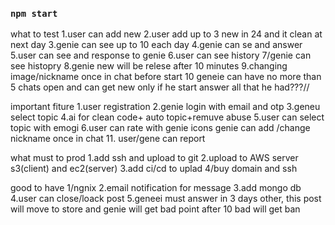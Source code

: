 ### `npm start`



what to test
1.user can add new
2.user add up to 3 new in 24 and it clean at next day
3.genie can see up to 10 each day
4.genie can se and answer
5.user can see and response to genie 
6.user can see history
7/genie can see histopry
8.genie new will be relese after 10 minutes
9.changing image/nickname once in chat before start
10 geneie can have no more than 5 chats open and can get new only if he start answer all that he had???//



important fiture
1.user registration
2.genie  login with  email and otp
3.geneu select topic
4.ai for clean code+ auto topic+remuve abuse
5.user can select topic with emogi
6.user can rate with genie icons
genie can add /change nickname once in chat
11. user/gene  can report 

what must to prod
1.add ssh and upload to git
2.upload to AWS server  s3(client) and ec2(server)
3.add ci/cd to uplad
4/buy domain  and ssh



good to have
1/ngnix
2.email notification for message
3.add mongo db
4.user can close/loack post
5.geneei must answer in 3 days other, this post will move  to store and genie will get bad point after 10 bad  will get ban